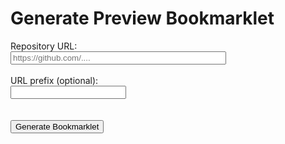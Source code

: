 # Generate Preview Bookmarklet

<label for="giturl">Repository URL:</label><br>
<input id="giturl" placeholder="https://github.com/...." size="40"><br>
<br>
<label for="prefix">URL prefix (optional): </label><br>
<input id="prefix"><br>
<br>
<br>
<button onclick="run()">Generate Bookmarklet</button>
<br>
<br>

<div id="book" style="display:none">
<p>
    Drag and Drop the image below to your bookmark bar...
</p>
<a id="bookmark" title="Helix Preview" href="">
  <img title="Helix Preview" alt="Helix Preview" src="/helix_logo.png" style="height: 32px">
</a>
<p>
    ...or <button onclick="copy()">copy</button> the <b>Link Address</b> of the image and add the bookmark manually.
</p>

</div>

<script>
  function copy() {
    var text = document.getElementById('bookmark').href;
    navigator.clipboard.writeText(text)
  }

  function run() {
    var giturl = document.getElementById('giturl').value;
    var pfx = document.getElementById('prefix').value;
    if (!giturl) {
      alert('repository url is mandatory.');
      return;
    }
    giturl = new URL(giturl);
    var segs = giturl.pathname.substring(1).split('/');
    var owner = segs[0];
    var repo = segs[1];
    var ref = segs[3] || 'master';

    const url = new URL('https://adobeioruntime.net/api/v1/web/helix/helix-services/content-proxy@1.12.1-lookup-test-tripod');
    url.searchParams.append('owner', owner);
    url.searchParams.append('repo', repo);
    url.searchParams.append('ref', ref || 'master');
    url.searchParams.append('path', '/'); // dummy is needed by content proxy
    if (pfx) {
      url.searchParams.append('prefix', pfx);
    }
    const code = [
      'javascript:(function(){',
      `var u=new URL('${url.href}');`,
      `u.searchParams.append('lookup', window.location.href);`,
      `window.open(u)`,
      '})();',
    ].join('');
    document.getElementById('bookmark').href = code;
    document.getElementById('book').style.display = 'block';
  }
</script>

